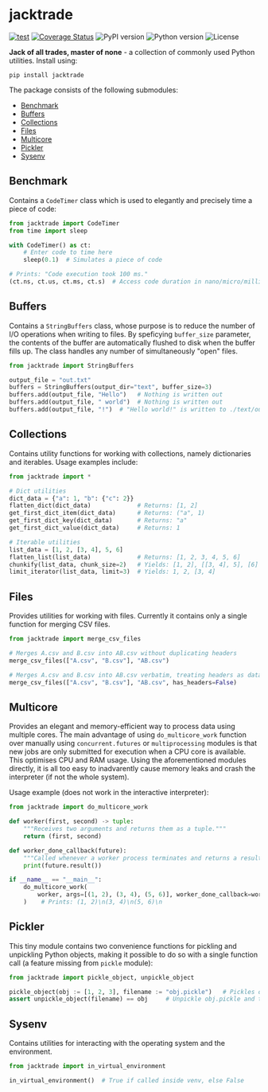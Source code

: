 # jacktrade
[![test](https://github.com/mzaja/jacktrade/actions/workflows/test.yml/badge.svg)](https://github.com/mzaja/jacktrade/actions/workflows/test.yml) [![Coverage Status](https://coveralls.io/repos/github/mzaja/jacktrade/badge.svg?branch=main)](https://coveralls.io/github/mzaja/jacktrade?branch=main) ![PyPI version](https://img.shields.io/pypi/v/jacktrade) ![Python version](https://img.shields.io/pypi/pyversions/jacktrade) ![License](https://img.shields.io/github/license/mzaja/jacktrade)

**Jack of all trades, master of none** - a collection of commonly used Python utilities. Install using:
```
pip install jacktrade
```

The package consists of the following submodules:

- [Benchmark](#benchmark)
- [Buffers](#buffers)
- [Collections](#collections)
- [Files](#files)
- [Multicore](#multicore)
- [Pickler](#pickler)
- [Sysenv](#sysenv)

## Benchmark
Contains a `CodeTimer` class which is used to elegantly and precisely time a piece of code:
```py
from jacktrade import CodeTimer
from time import sleep

with CodeTimer() as ct:
    # Enter code to time here
    sleep(0.1)  # Simulates a piece of code

# Prints: "Code execution took 100 ms."
(ct.ns, ct.us, ct.ms, ct.s)  # Access code duration in nano/micro/milli/seconds.
```

## Buffers
Contains a `StringBuffers` class, whose purpose is to reduce the number of I/O operations
when writing to files. By speficying `buffer_size` parameter, the contents of the buffer
are automatically flushed to disk when the buffer fills up. The class handles any number
of simultaneously "open" files.

```py
from jacktrade import StringBuffers

output_file = "out.txt"
buffers = StringBuffers(output_dir="text", buffer_size=3)
buffers.add(output_file, "Hello")   # Nothing is written out
buffers.add(output_file, " world")  # Nothing is written out
buffers.add(output_file, "!")  # "Hello world!" is written to ./text/out.txt
```

## Collections
Contains utility functions for working with collections, namely dictionaries and iterables. Usage examples include:
```py
from jacktrade import *

# Dict utilities
dict_data = {"a": 1, "b": {"c": 2}}
flatten_dict(dict_data)             # Returns: [1, 2]
get_first_dict_item(dict_data)      # Returns: ("a", 1)
get_first_dict_key(dict_data)       # Returns: "a"
get_first_dict_value(dict_data)     # Returns: 1

# Iterable utilities
list_data = [1, 2, [3, 4], 5, 6]
flatten_list(list_data)             # Returns: [1, 2, 3, 4, 5, 6]
chunkify(list_data, chunk_size=2)   # Yields: [1, 2], [[3, 4], 5], [6]
limit_iterator(list_data, limit=3)  # Yields: 1, 2, [3, 4]
```

## Files
Provides utilities for working with files. Currently it contains only a single function for merging CSV files.
```py
from jacktrade import merge_csv_files

# Merges A.csv and B.csv into AB.csv without duplicating headers
merge_csv_files(["A.csv", "B.csv"], "AB.csv")

# Merges A.csv and B.csv into AB.csv verbatim, treating headers as data
merge_csv_files(["A.csv", "B.csv"], "AB.csv", has_headers=False)
```

## Multicore
Provides an elegant and memory-efficient way to process data using multiple cores. The main advantage of using `do_multicore_work` function over manually using `concurrent.futures` or `multiprocessing` modules is that new jobs are only submitted for execution when a CPU core is available. This optimises CPU and RAM usage. Using the aforementioned modules directly, it is all too easy to inadvarently cause memory leaks and crash the interpreter (if not the whole system).

Usage example (does not work in the interactive interpreter):
```py
from jacktrade import do_multicore_work

def worker(first, second) -> tuple:
    """Receives two arguments and returns them as a tuple."""
    return (first, second)

def worker_done_callback(future):
    """Called whenever a worker process terminates and returns a result."""
    print(future.result())

if __name__ == "__main__":
    do_multicore_work(
        worker, args=[(1, 2), (3, 4), (5, 6)], worker_done_callback=worker_done_callback
    )    # Prints: (1, 2)\n(3, 4)\n(5, 6)\n
```

## Pickler
This tiny module contains two convenience functions for pickling and unpickling Python objects, making it possible to do so with a single function call (a feature missing from `pickle` module):
```py
from jacktrade import pickle_object, unpickle_object

pickle_object(obj := [1, 2, 3], filename := "obj.pickle")   # Pickles obj to obj.pickle file
assert unpickle_object(filename) == obj     # Unpickle obj.pickle and test equality with obj
```

## Sysenv
Contains utilities for interacting with the operating system and the environment.
```py
from jacktrade import in_virtual_environment

in_virtual_environment()  # True if called inside venv, else False
```
